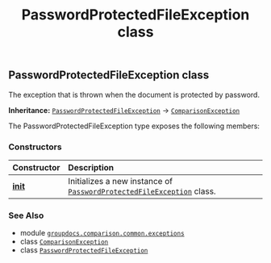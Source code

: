 ﻿---
title: PasswordProtectedFileException class
second_title: GroupDocs.Comparison for Python via .NET API References
description: 
type: docs
url: /python-net/groupdocs.comparison.common.exceptions/passwordprotectedfileexception/
is_root: false
weight: 50
---

## PasswordProtectedFileException class

The exception that is thrown when the document is protected by password.



**Inheritance:** [`PasswordProtectedFileException`](/comparison/python-net/groupdocs.comparison.common.exceptions/passwordprotectedfileexception) → 
[`ComparisonException`](/comparison/python-net/groupdocs.comparison.common.exceptions/comparisonexception)



The PasswordProtectedFileException type exposes the following members:

### Constructors
| Constructor | Description |
| :- | :- |
| [__init__](/comparison/python-net/groupdocs.comparison.common.exceptions/passwordprotectedfileexception/__init__/#) | Initializes a new instance of [`PasswordProtectedFileException`](/comparison/python-net/groupdocs.comparison.common.exceptions/passwordprotectedfileexception) class. |



### See Also
* module [`groupdocs.comparison.common.exceptions`](..)
* class [`ComparisonException`](/comparison/python-net/groupdocs.comparison.common.exceptions/comparisonexception)
* class [`PasswordProtectedFileException`](/comparison/python-net/groupdocs.comparison.common.exceptions/passwordprotectedfileexception)
